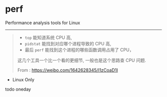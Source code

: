 # perf

Performance analysis tools for Linux

---

> -   `top` 能知道系统 CPU 高,
> -   `pidstat` 能找到对应哪个进程导致的 CPU 高,
> -   最后 `perf` 能找到这个进程的哪些函数调用占用了 CPU，
>
> 这几个工具一个比一个看的更细节, 一般也是这个思路查 CPU 问题.
>
> From : https://weibo.com/1642628345/I1zCoaD1I

-   Linux Only

todo oneday
